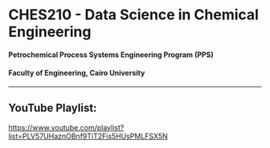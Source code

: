 # CHES210 - Data Science in Chemical Engineering

#### Petrochemical Process Systems Engineering Program (PPS)
#### Faculty of Engineering,  Cairo University

<hr>

## YouTube Playlist:
https://www.youtube.com/playlist?list=PLV57UHaznOBnf9TiT2Fis5HUsPMLFSX5N
